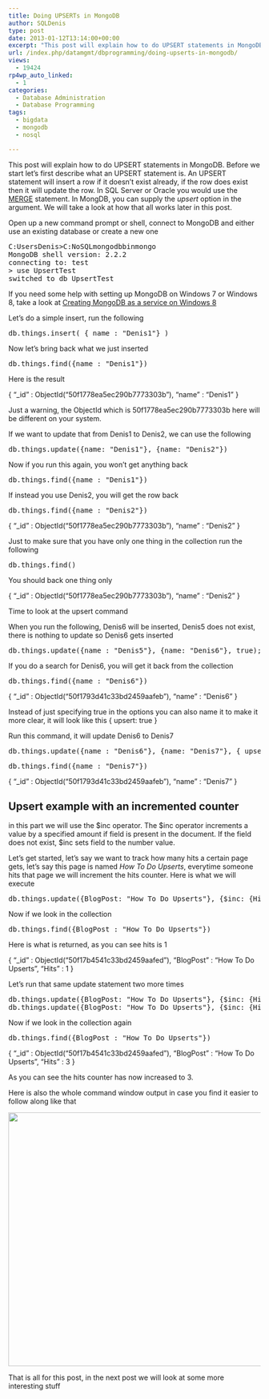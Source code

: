 ```yaml
---
title: Doing UPSERTs in MongoDB
author: SQLDenis
type: post
date: 2013-01-12T13:14:00+00:00
excerpt: "This post will explain how to do UPSERT statements in MongoDB. Before we start let's first describe what an UPSERT statement is. An UPSERT statement will insert a row if it doesn't exist already, if the row does exist then it will update the row. In SQL&hellip;"
url: /index.php/datamgmt/dbprogramming/doing-upserts-in-mongodb/
views:
  - 19424
rp4wp_auto_linked:
  - 1
categories:
  - Database Administration
  - Database Programming
tags:
  - bigdata
  - mongodb
  - nosql

---
```

This post will explain how to do UPSERT statements in MongoDB. Before we start let&#8217;s first describe what an UPSERT statement is. An UPSERT statement will insert a row if it doesn&#8217;t exist already, if the row does exist then it will update the row. In SQL Server or Oracle you would use the [MERGE][1] statement. In MongDB, you can supply the _upsert_ option in the<options> argument. We will take a look at how that all works later in this post.</options>

Open up a new command prompt or shell, connect to MongoDB and either use an existing database or create a new one

<pre>C:UsersDenis&gt;C:NoSQLmongodbbinmongo
MongoDB shell version: 2.2.2
connecting to: test
&gt; use UpsertTest
switched to db UpsertTest</pre>

If you need some help with setting up MongoDB on Windows 7 or Windows 8, take a look at [Creating MongoDB as a service on Windows 8][2]

Let&#8217;s do a simple insert, run the following

<pre>db.things.insert( { name : "Denis1"} )</pre>

Now let&#8217;s bring back what we just inserted

<pre>db.things.find({name : "Denis1"})</pre>

Here is the result
  
{ &#8220;_id&#8221; : ObjectId(&#8220;50f1778ea5ec290b7773303b&#8221;), &#8220;name&#8221; : &#8220;Denis1&#8221; }

Just a warning, the ObjectId which is 50f1778ea5ec290b7773303b here will be different on your system.

If we want to update that from Denis1 to Denis2, we can use the following

<pre>db.things.update({name: "Denis1"}, {name: "Denis2"})</pre>

Now if you run this again, you won&#8217;t get anything back

<pre>db.things.find({name : "Denis1"})</pre>

If instead you use Denis2, you will get the row back

<pre>db.things.find({name : "Denis2"})</pre>

{ &#8220;_id&#8221; : ObjectId(&#8220;50f1778ea5ec290b7773303b&#8221;), &#8220;name&#8221; : &#8220;Denis2&#8221; }

Just to make sure that you have only one thing in the collection run the following

<pre>db.things.find()</pre>

You should back one thing only
  
{ &#8220;_id&#8221; : ObjectId(&#8220;50f1778ea5ec290b7773303b&#8221;), &#8220;name&#8221; : &#8220;Denis2&#8221; }

Time to look at the upsert command
  
When you run the following, Denis6 will be inserted, Denis5 does not exist, there is nothing to update so Denis6 gets inserted

<pre>db.things.update({name : "Denis5"}, {name: "Denis6"}, true);</pre>

If you do a search for Denis6, you will get it back from the collection

<pre>db.things.find({name : "Denis6"})</pre>

{ &#8220;_id&#8221; : ObjectId(&#8220;50f1793d41c33bd2459aafeb&#8221;), &#8220;name&#8221; : &#8220;Denis6&#8221; }

Instead of just specifying true in the options you can also name it to make it more clear, it will look like this { upsert: true }

Run this command, it will update Denis6 to Denis7

<pre>db.things.update({name : "Denis6"}, {name: "Denis7"}, { upsert: true });</pre>

<pre>db.things.find({name : "Denis7"})</pre>

{ &#8220;_id&#8221; : ObjectId(&#8220;50f1793d41c33bd2459aafeb&#8221;), &#8220;name&#8221; : &#8220;Denis7&#8221; }

## Upsert example with an incremented counter

in this part we will use the $inc operator. The $inc operator increments a value by a specified amount if field is present in the document. If the field does not exist, $inc sets field to the number value.

Let&#8217;s get started, let&#8217;s say we want to track how many hits a certain page gets, let&#8217;s say this page is named _How To Do Upserts_, everytime someone hits that page we will increment the hits counter. Here is what we will execute

<pre>db.things.update({BlogPost: "How To Do Upserts"}, {$inc: {Hits: 1}}, { upsert: true });</pre>

Now if we look in the collection

<pre>db.things.find({BlogPost : "How To Do Upserts"})</pre>

Here is what is returned, as you can see hits is 1
  
{ &#8220;_id&#8221; : ObjectId(&#8220;50f17b4541c33bd2459aafed&#8221;), &#8220;BlogPost&#8221; : &#8220;How To Do Upserts&#8221;, &#8220;Hits&#8221; : 1 }
  
Let&#8217;s run that same update statement two more times

<pre>db.things.update({BlogPost: "How To Do Upserts"}, {$inc: {Hits: 1}}, { upsert: true });
db.things.update({BlogPost: "How To Do Upserts"}, {$inc: {Hits: 1}}, { upsert: true });</pre>

Now if we look in the collection again

<pre>db.things.find({BlogPost : "How To Do Upserts"})</pre>

{ &#8220;_id&#8221; : ObjectId(&#8220;50f17b4541c33bd2459aafed&#8221;), &#8220;BlogPost&#8221; : &#8220;How To Do Upserts&#8221;, &#8220;Hits&#8221; : 3 }

As you can see the hits counter has now increased to 3.

Here is also the whole command window output in case you find it easier to follow along like that

<div class="image_block">
  <a href="/wp-content/uploads/blogs/DataMgmt/Denis/mongo/MongoDBCOnsoleOutput.PNG?mtime=1358002899"><img alt="" src="/wp-content/uploads/blogs/DataMgmt/Denis/mongo/MongoDBCOnsoleOutput.PNG?mtime=1358002899" width="682" height="507" /></a>
</div>

That is all for this post, in the next post we will look at some more interesting stuff

 [1]: /index.php/DataMgmt/DBProgramming/MSSQLServer/sql-advent-2011-day-10
 [2]: /index.php/DataMgmt/DBProgramming/creating-mongodb-as-a-service